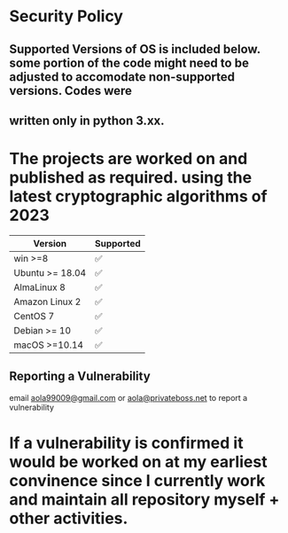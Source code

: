 # Security Policy

## Supported Versions of OS is included below. some portion of the code might need to be adjusted to accomodate non-supported versions. Codes were
##   written only in python 3.xx.

# The projects are worked on and published as required. using the latest cryptographic algorithms of 2023

| Version              | Supported          |
| -------              | ------------------ |
| win >=8              | :white_check_mark: |
| Ubuntu >= 18.04      | :white_check_mark: |
| AlmaLinux 8        |   :white_check_mark: |
| Amazon Linux 2       | :white_check_mark: |
| CentOS 7             | :white_check_mark: |
| Debian >= 10         | :white_check_mark: |
| macOS >=10.14        | :white_check_mark: |


## Reporting a Vulnerability

email aola99009@gmail.com or aola@privateboss.net to report a vulnerability 

# If a vulnerability is confirmed it would be worked on at my earliest convinence since I currently work and maintain all repository myself + other activities.
